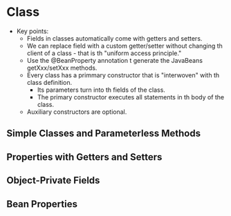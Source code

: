 # Class
* Key points:
  * Fields in classes automatically come with getters and setters.
  * We can replace  field with a custom getter/setter without changing th client of a class - that is th "uniform access principle."
  * Use the @BeanProperty annotation t generate the JavaBeans getXxx/setXxx methods.
  * Every class has a primmary constructor that is "interwoven" with th class definition.
    * Its parameters turn into th fields of the class.
    * The primary constructor executes all statements in th body of the class.
  * Auxiliary constructors are optional.
  
## Simple Classes and Parameterless Methods

## Properties with Getters and Setters

## Object-Private Fields

## Bean Properties
